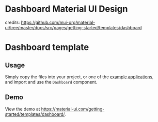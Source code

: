 # Dashboard Material UI Design

credits: https://github.com/mui-org/material-ui/tree/master/docs/src/pages/getting-started/templates/dashboard

# Dashboard template

## Usage

Simply copy the files into your project, or one of the [example applications](https://github.com/mui-org/material-ui/tree/master/examples), and import and use the `Dashboard` component.

## Demo

View the demo at https://material-ui.com/getting-started/templates/dashboard/.
